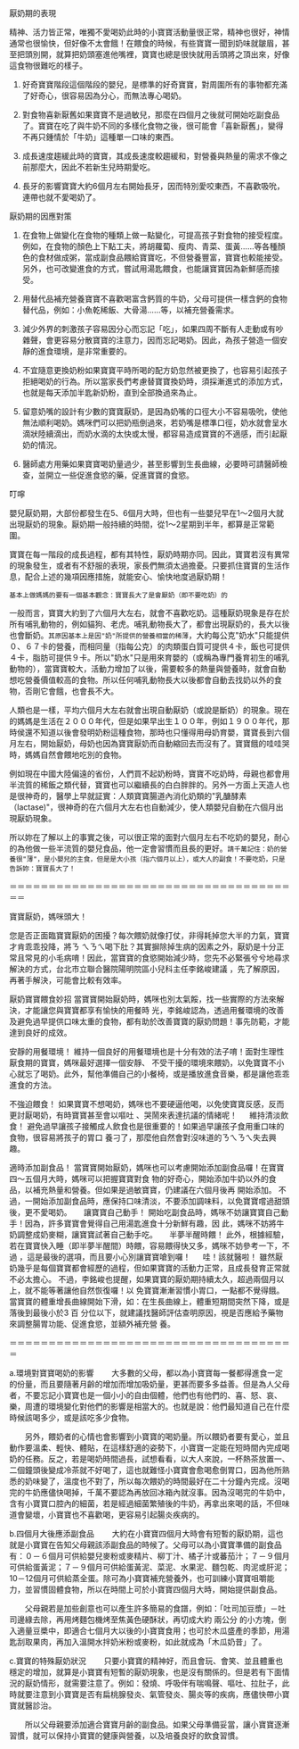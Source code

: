 厭奶期的表現 

精神、活力皆正常，唯獨不愛喝奶此時的小寶寶活動量很正常，精神也很好，神情通常也很愉快，但好像不太會餓！在餵食的時候，有些寶寶一聞到奶味就皺眉，甚至把頭別開，就算把奶頭塞進他嘴裡，寶寶也總是很快就用舌頭將之頂出來，好像這食物很難吃的樣子。 

1. 好奇寶寶階段這個階段的嬰兒，是標準的好奇寶寶，對周圍所有的事物都充滿了好奇心，很容易因為分心，而無法專心喝奶。 

2. 對食物喜新厭舊如果寶寶不是過敏兒，那麼在四個月之後就可開始吃副食品了。寶寶在吃了與牛奶不同的多樣化食物之後，很可能會「喜新厭舊」，變得不再只鍾情於「牛奶」這種單一口味的東西。 

3. 成長速度趨緩此時的寶寶，其成長速度較趨緩和，對營養與熱量的需求不像之前那麼大，因此不若新生兒時期愛吃。 

4. 長牙的影響寶寶大約6個月左右開始長牙，因而特別愛咬東西，不喜歡吸吮，連帶也就不愛喝奶了。

厭奶期的因應對策 

1. 在食物上做變化在食物的種類上做一點變化，可提高孩子對食物的接受程度。例如，在食物的顏色上下點工夫，將胡蘿蔔、瘦肉、青菜、蛋黃……等各種顏色的食材做成粥，當成副食品餵給寶寶吃，不但營養豐富，寶寶也較能接受。另外，也可改變進食的方式，嘗試用湯匙餵食，也能讓寶寶因為新鮮感而接受。 

2. 用替代品補充營養寶寶不喜歡喝富含鈣質的牛奶，父母可提供一樣含鈣的食物替代品，例如：小魚乾稀飯、大骨湯……等，以補充營養需求。 

3. 減少外界的刺激孩子容易因分心而忘記「吃」，如果四周不斷有人走動或有吵雜聲，會更容易分散寶寶的注意力，因而忘記喝奶。因此，為孩子營造一個安靜的進食環境，是非常重要的。 

4. 不宜隨意更換奶粉如果寶寶平時所喝的配方奶忽然被更換了，也容易引起孩子拒絕喝奶的行為。所以當家長們考慮替寶寶換奶時，須採漸進式的添加方式，也就是每天添加半匙新奶粉，直到全部換過來為止。 

5. 留意奶嘴的設計有少數的寶寶厭奶，是因為奶嘴的口徑大小不容易吸吮，使他無法順利喝奶。媽咪們可以把奶瓶倒過來，若奶嘴是標準口徑，奶水就會呈水滴狀陸續滴出，而奶水滴的太快或太慢，都容易造成寶寶的不適感，而引起厭奶的情況。 

6. 醫師處方用藥如果寶寶喝奶量過少，甚至影響到生長曲線，必要時可請醫師檢查，並開立一些促進食慾的藥，促進寶寶的食慾。


叮嚀 

嬰兒厭奶期，大部份都發生在5、6個月大時，但也有一些嬰兒早在1～2個月大就出現厭奶的現象。厭奶期一般持續的時間，從1～2星期到半年，都算是正常範圍。 

寶寶在每一階段的成長過程，都有其特性，厭奶時期亦同。因此，寶寶若沒有異常的現象發生，或者有不舒服的表現，家長們無須太過擔憂。只要抓住寶寶的生活作息，配合上述的幾項因應措施，就能安心、愉快地度過厭奶期！

`基本上做媽媽的要有一個基本觀念：寶寶長大了是會厭奶（即不要吃奶）的`

一般而言，寶寶大約到了六個月大左右，就會不喜歡吃奶。這種厭奶現象是存在於所有哺乳動物的，例如貓狗、老虎。哺乳動物長大了，都會出現厭奶的，長大以後也會斷奶。`其原因基本上是因"奶"所提供的營養相當的稀薄`，大約每公克"奶水"只能提供０、６７卡的營養，而相同量（指每公克）的肉類蛋白質可提供４卡，飯也可提供４卡，脂肪可提供９卡。所以"奶水"只是用來育嬰的（或稱為專門養育初生的哺乳動物的），當寶寶較大，活動力增加了以後，需要較多的熱量與營養時，就會自動想吃營養價值較高的食物。所以任何哺乳動物長大以後都會自動去找奶以外的食物，否剛它會餓，也會長不大。

人類也是一樣，平均六個月大左右就會出現自動厭奶（或說是斷奶）的現象。現在的媽媽是生活在２０００年代，但是如果早出生１００年，例如１９００年代，那時侯還不知道以後會發明奶粉這種食物，那時也只懂得用母奶育嬰，寶寶長到六個月左右，開始厭奶，母奶也因為寶寶厭奶而自動縮回去而沒有了。寶寶餓的哇哇哭時，媽媽自然會餵地吃別的食物。

例如現在中國大陸偏遠的省份，人們買不起奶粉時，寶寶不吃奶時，母親也都會用半流質的稀飯之類代替，寶寶也可以繼續長的白白胖胖的。另外一方面上天造人也是很神奇的，醫學上早就証實：人類寶寶腸道內消化奶類的"乳醣酵素（lactase)"，很神奇的在六個月大左右也自動減少，使人類嬰兒自動在六個月出現厭奶現象。

所以妳在了解以上的事實之後，可以很正常的面對六個月左右不吃奶的嬰兒，耐心的為他做一些半流質的嬰兒食品，他一定會習慣而且長的更好。`請千萬記住：奶的營養很"薄"，是小嬰兒的主食，但是是大小孩（指六個月以上），或大人的副食！不要吃奶，只是告訴妳：寶寶長大了！`

＝＝＝＝＝＝＝＝＝＝＝＝＝＝＝＝＝＝＝＝＝＝＝＝＝＝＝＝＝＝＝＝＝＝＝＝＝＝

寶寶厭奶，媽咪頭大！

您是否正面臨寶寶厭奶的困擾？每次餵奶就像打仗，非得耗掉您大半的力氣，寶寶才肯乖乖投降，將ㄋ ㄟㄋㄟ喝下肚？其實摒除掉生病的因素之外，厭奶是十分正常且常見的小毛病唷！因此，當寶寶的食慾開始減少時，您先不必緊張兮兮地尋求解決的方式，台北市立聯合醫院陽明院區小兒科主任李銘峻建議 ，先了解原因，再著手解決，可能會比較有效率。

厭奶寶寶餵食妙招
當寶寶開始厭奶時，媽咪也別太氣餒，找一些實際的方法來解決，才能讓您與寶寶都享有愉快的用餐時 光，李銘峻認為，透過用餐環境的改善及避免過早提供口味太重的食物，都有助於改善寶寶的厭奶問題！事先防範，才能達到良好的成效。 

安靜的用餐環境！
維持一個良好的用餐環境也是十分有效的法子唷！面對生理性厭食期的寶寶，媽咪最好選擇一個安靜、 不受干擾的環境來餵奶，以免寶寶不小心就忘了喝奶。此外，幫他準備自己的小餐椅，或是播放進食音樂，都是讓他乖乖進食的方法。  


不強迫餵食！
如果寶寶不想喝奶，媽咪也不要硬逼他喝，以免使寶寶反感，反而更討厭喝奶，有時寶寶甚至會以嘔吐 、哭鬧來表達抗議的情緒呢！ 
　 
維持清淡飲食！
避免過早讓孩子接觸成人飲食也是很重要的！如果過早讓孩子食用重口味的食物，很容易將孩子的胃口 養刁了，那麼他自然會對沒味道的ㄋㄟㄋㄟ失去興趣。

適時添加副食品！
當寶寶開始厭奶，媽咪也可以考慮開始添加副食品囉！在寶寶四～五個月大時，媽咪可以把握寶寶對食 物的好奇心，開始添加牛奶以外的食品，以補充熱量和營養。但如果是過敏寶寶，仍建議在六個月後再 開始添加。 不過，一開始添加副食品時，應保持口味清淡，不要添加調味料，以免寶寶嚐過甜頭後，更不愛喝奶。
　 
讓寶寶自己動手！
開始吃副食品時，媽咪不妨讓寶寶自己動手！因為，許多寶寶會覺得自己用湯匙進食十分新鮮有趣，因 此，媽咪不妨將牛奶調整成奶麥糊，讓寶寶試著自己動手吃。 
　 
半夢半醒時餵！
此外，根據經驗，若在寶寶快入睡（即半夢半醒間）時餵，容易餵得快又多，媽咪不妨參考一下，不過 ，這是最後的選項，而且要小心別讓寶寶嗆到囉！
　 
哇！該就醫啦！
雖然厭奶幾乎是每個寶寶都會經歷的過程，但如果寶寶的活動力正常，且成長發育正常就不必太擔心。 不過，李銘峻也提醒，如果寶寶的厭奶期持續太久，超過兩個月以上，就不能等著讓他自然恢復囉！以 免寶寶漸漸習慣小胃口，一點都不覺得餓。 
當寶寶的體重增長曲線開始下滑，如：在生長曲線上，體重短期間突然下降，或是落後到最後小於3 百 分位以下，就建議找醫師評估查明原因，視是否應給予藥物來調整腸胃功能、促進食慾，並額外補充營 養。

 ＝＝＝＝＝＝＝＝＝＝＝＝＝＝＝＝＝＝＝＝＝＝＝＝＝＝＝＝＝＝＝＝＝＝＝＝＝


a.環境對寶寶喝奶的影響 
　　大多數的父母，都以為小寶寶每一餐都得進食一定的份量，而且要隨著月齡的增加而增加吸奶量，更甚而要多多益善。但是為人父母者，不要忘記小寶寶也是一個小小的自由個體，他們也有他們的、喜、怒、哀、樂，周遭的環境變化對他們的影響是相當大的。也就是說：他們最知道自己在什麼時候該喝多少，或是該吃多少食物。

　　另外，餵奶者的心情也會影響到小寶寶的喝奶量。所以餵奶者要有愛心，並且動作要溫柔、輕快、體貼，在這樣舒適的姿勢下，小寶寶一定能在短時間內完成喝奶的任務。反之，若是喝奶時間過長，試想看看，以大人來說，一杯熱茶放置一、二個鐘頭後變成冷茶就不好喝了，這也就難怪小寶寶會愈喝愈倒胃口，因為他所熟悉的奶味變了，溫度也不對了，所以每次餵奶的時間最好在二十分鐘內完成。沒喝完的牛奶應儘快喝掉，千萬不要認為再放回冰箱內就沒事。因為沒喝完的牛奶中，含有小寶寶口腔內的細菌，若是經過細菌繁殖後的牛奶，再拿出來喝的話，不但味道會變壞，小寶寶也不喜歡喝，更容易引起腸炎疾病的。

b.四個月大後應添副食品
　　大約在小寶寶四個月大時會有短暫的厭奶期，這也就是小寶寶在告知父母親該添副食品的時候了。父母可以為小寶寶準備的副食品有：０－６個月可供給嬰兒麥粉或麥精片、柳丁汁、橘子汁或蕃茄汁；７－９個月可供給蛋黃泥；７－９個月可供給蛋黃泥、菜泥、水果泥、麵包乾、肉泥或肝泥；10－12個月可供給蒸全蛋。除可為小寶寶補充營養外，也可訓練小寶寶咀嚼能力，並習慣固體食物，所以在時間上可於小寶寶四個月大時，開始提供副食品。

　　父母親若是加些創意也可以產生許多簡易的食譜，例如：「吐司加豆漿」－吐司邊綠去除，再用烤麵包機烤至焦黃色硬酥狀，再切成大約 兩公分 的小方塊，倒入適量豆槳中，即適合七個月大以後的小寶寶食用；也可於木瓜盛產的季節，用湯匙刮取果肉，再加入溫開水拌奶米粉或麥粉，如此就成為「木瓜奶昔」了。

 c.寶寶的特殊厭奶狀況
　　只要小寶寶的精神好，而且會玩、會笑、並且體重也穩定的增加，就算是小寶寶有短暫的厭奶現象，也是沒有關係的。但是若有下面情況的厭奶情形，就需要注意了。例如：發燒、呼吸伴有喘鳴聲、嘔吐、拉肚子，此時就要注意到小寶寶是否有扁桃腺發炎、氣管發炎、腸炎等的疾病，應儘快帶小寶寶就醫診治。

　　所以父母親要添加適合寶寶月齡的副食品。如果父母準備妥當，讓小寶寶逐漸習慣，就可以保持小寶寶的健康與營養，以及培養良好的飲食習慣。